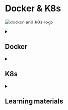 # Docker & K8s 

![docker-and-k8s-logo](docker-and-k8s.jpeg)

<details>
<summary><h2>Docker</h2></summary>


`_TO_DO_`
Docker has 2 options for containers to store files on the host machine, so that the files are persisted even after the 
container stops: 

| Volumes                                                                                         | Bind mounts(Host volume)                                                                                                                                                                                                   |
|-------------------------------------------------------------------------------------------------|----------------------------------------------------------------------------------------------------------------------------------------------------------------------------------------------------------------------------|
| Completely handled by Docker.                                                                   | When you use a bind mount in Docker, you are linking a directory on the host filesystem to a directory in the container.                                                                                                   |
|                                                                                                 | If you modify, create, or delete files in the directory on the host, these changes will be immediately visible inside the container in the corresponding directory.                                                        |
|                                                                                                 | If you modify, create, or delete files from within the container in the mounted directory, these changes will be reflected on the host filesystem.                                                                         |
| One container writes to the storage while another reads from it.                                | Allows for real-time collaboration between the host and the container, which is particularly useful for development environments where code changes need to be tested immediately without rebuilding the container image.  |
| Named volume - Have specific name assigned to it.                                               | `docker run -v host_dir:container_dir`                                                                                                                                                                                     |
| `docker run -v name:container_dir`                                                              |                                                                                                                                                                                                                            |
| Anonymous volume - Not given a specific name. Docker assigns them an unique ID automatically.   |                                                                                                                                                                                                                            |
| `docker run -v container_dir`                                                                   |                                                                                                                                                                                                                            |
|                                                                                                 |                                                                                                                                                                                                                            |

</details>


<details>
<summary><h2>K8s</h2></summary>



### Kubernetes architecture
![kubernetes-architecture](kubernetes-architecture.png)



</details>


<details>
<summary><h2>Learning materials</h2></summary>


### Docker

#### Videos
- [Learn Docker in 7 Easy Steps - Full Beginner's Tutorial](https://www.youtube.com/watch?v=gAkwW2tuIqE)
- [How to dockerize your Spring Boot API | Docker Tutorial](https://www.youtube.com/watch?v=3SNKdr3f9Io)
- [you need to learn Docker RIGHT NOW!! // Docker Containers 101](https://www.youtube.com/watch?v=eGz9DS-aIeY)
- [Multi Container Docker Applications | A real-world example](https://www.youtube.com/watch?v=bX_tFv0YCqg)
- [Docker Crash Course Tutorial](https://www.youtube.com/playlist?list=PL4cUxeGkcC9hxjeEtdHFNYMtCpjNBm3h7)
- [Docker Tutorial for Beginners | Full Course [2021]](https://www.youtube.com/watch?v=p28piYY_wv8&t=3763s)
- [Docker Volumes explained in 6 minutes](https://www.youtube.com/watch?v=p2PH_YPCsis)
- [Docker Volumes Explained](https://www.youtube.com/watch?v=n4LRpnqsXIo)
- [How to create and use a Docker volume](https://www.youtube.com/watch?v=_MlSdlP6nwc)
- [Docker Volumes Explained (PostgreSQL example)](https://www.youtube.com/watch?v=G-5c25DYnfI)
- [Docker Volumes Demo || Docker Tutorial 13](https://www.youtube.com/watch?v=SBUCYJgg4Mk)
- [Docker Crash Course #10 - Volumes](https://www.youtube.com/watch?v=Wh4BcFFr6Fc)
- [What is Docker Volume | How to create Volumes | What is Bind Mount | Docker Storage](https://www.youtube.com/watch?v=VOK06Q4QqvE)
- [Docker Compose will BLOW your MIND!! (a tutorial)](https://www.youtube.com/watch?v=DM65_JyGxCo)
- [Docker Compose & Docker Volumes | Docker](https://www.youtube.com/watch?v=41o4RJxfCZM)
- [Docker Crash Course #11 - Docker Compose](https://www.youtube.com/watch?v=TSySwrQcevM)
- [Docker Compose Tutorial](https://www.youtube.com/watch?v=HG6yIjZapSA)
- [When would you want to use docker and docker-compose on your projects?](https://www.youtube.com/watch?v=m3To85qMOuA&list=WL&index=94)
- [Docker Crash Course for Absolute Beginners [NEW]](https://www.youtube.com/watch?v=pg19Z8LL06w&list=WL&index=63&t=3s)

- [Използване на Docker за локална разработка на уеб приложения](https://www.youtube.com/watch?v=JHsNBNGNNCk&list=WL&index=53&t=2256s)

### K8s
#### Videos

- [Docker vs Kubernetes vs Docker Swarm | Comparison in 5 mins](https://www.youtube.com/watch?v=9_s3h_GVzZc)

- [Kubernetes Tutorial For Beginners - Learn Kubernetes](https://www.youtube.com/watch?v=yznvWW_L7AA&list=WL&index=104)
- [Kubernetes Tutorial - Kubernetes Architecture Explained](https://www.youtube.com/watch?v=1vnA13v8PcA&list=WL&index=83)
- [Първи стъпки с Kubernetes - Димитър Захариев](https://www.youtube.com/watch?v=-zu7qioThP4)
- [Intro to Kubernetes | Container Tools For Beginners | Orchestration Tools | Great Learning](https://www.youtube.com/watch?v=WUU85wXv4mA&list=WL&index=75&t=673s)

- [Deploying Java Applications with Docker and Kubernetes | DevOps Project](https://www.youtube.com/watch?v=0GgBi8yNQT4&list=WL&index=67&t=433s)
- [Kubernetes Roadmap - Complete Step-by-Step Learning Path](https://www.youtube.com/watch?v=S8eX0MxfnB4&list=WL&index=83)
- [Do NOT Learn Kubernetes Without Knowing These Concepts...](https://www.youtube.com/watch?v=wXuSqFJVNQA&list=WL&index=18&t=1s)
- [Kubernetes Tutorial for Beginners [FULL COURSE in 4 Hours]](https://www.youtube.com/watch?v=X48VuDVv0do&list=WL&index=12&t=1s)
- [ArgoCD Tutorial for Beginners | GitOps CD for Kubernetes](https://www.youtube.com/watch?v=MeU5_k9ssrs&list=WL&index=1)
- [HashiCorp Vault Explained in 180 seconds](https://www.youtube.com/watch?v=nG8fCdWkLzc)
- [Hashicorp vault 101](https://www.youtube.com/watch?v=8UBJbhzbHp4)
- [What is Helm in Kubernetes? Helm and Helm Charts explained | Kubernetes Tutorial 23](https://www.youtube.com/watch?v=-ykwb1d0DXU)
- [Helm and Helm Charts Explained - Helm Tutorial for Beginners](https://www.youtube.com/watch?v=w51lDVuRWuk)
- [What is Helm?](https://www.youtube.com/watch?v=fy8SHvNZGeE)
- [How to Create Helm Charts - The Ultimate Guide](https://www.youtube.com/watch?v=jUYNS90nq8U&t=47s)

#### Read

- [What is Kubernetes?](https://cloud.google.com/learn/what-is-kubernetes)
- [How to explain Kubernetes in plain English](https://enterprisersproject.com/article/2017/10/how-explain-kubernetes-plain-english)
- [What Is Kubernetes? What You Need To Know As A Developer](https://medium.com/@rphilogene/what-is-kubernetes-what-you-need-to-know-as-a-developer-674af25e3947)
- [Overview](https://kubernetes.io/docs/concepts/overview/)
- [Kubernetes Components](https://kubernetes.io/docs/concepts/overview/components/)
- [Objects In Kubernetes](https://kubernetes.io/docs/concepts/overview/working-with-objects/)
- [The Kubernetes API](https://kubernetes.io/docs/concepts/overview/kubernetes-api/)
- https://www.geeksforgeeks.org/kubernetes-tutorial/
- https://www.geeksforgeeks.org/introduction-to-kubernetes-k8s/
 
 
</details>





